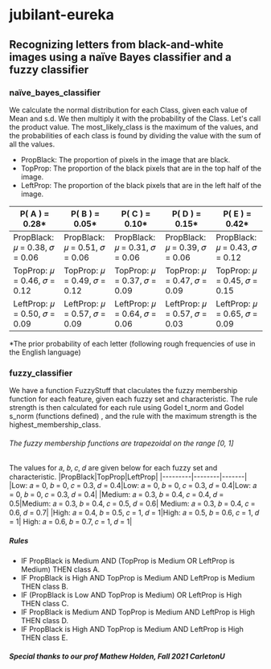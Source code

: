 # jubilant-eureka
## Recognizing letters from black-and-white images using a naïve Bayes classifier and a fuzzy classifier


### naïve_bayes_classifier
We calculate the normal distribution for each Class, given each value of Mean and s.d. We then multiply it with the probability of the Class. Let's call the product value. The most_likely_class is the maximum of the values, and the probabilities of each class is found by dividing the value with the sum of all the values.

- PropBlack: The proportion of pixels in the image that are black.
- TopProp: The proportion of the black pixels that are in the top half of the image.
- LeftProp: The proportion of the black pixels that are in the left half of the image.

| P( A ) = 0.28* | P( B ) = 0.05* | P( C ) = 0.10* | P( D ) = 0.15* | P( E ) = 0.42* |
|---------|---------------|-------|--------|-----|
| PropBlack: 𝜇 = 0.38, 𝜎 = 0.06 |PropBlack: 𝜇 = 0.51, 𝜎 = 0.06| PropBlack: 𝜇 = 0.31, 𝜎 = 0.06| PropBlack: 𝜇 = 0.39, 𝜎 = 0.06 | PropBlack: 𝜇 = 0.43, 𝜎 = 0.12 |
|TopProp: 𝜇 = 0.46, 𝜎 = 0.12|TopProp: 𝜇 = 0.49, 𝜎 = 0.12| TopProp: 𝜇 = 0.37, 𝜎 = 0.09 | TopProp: 𝜇 = 0.47, 𝜎 = 0.09 | TopProp: 𝜇 = 0.45, 𝜎 = 0.15 | 
|LeftProp: 𝜇 = 0.50, 𝜎 = 0.09 |LeftProp: 𝜇 = 0.57, 𝜎 = 0.09 | LeftProp: 𝜇 = 0.64, 𝜎 = 0.06 | LeftProp: 𝜇 = 0.57, 𝜎 = 0.03 | LeftProp: 𝜇 = 0.65, 𝜎 = 0.09 

*The prior probability of each letter (following rough frequencies of use in the English language)

### fuzzy_classifier
We have a function FuzzyStuff that claculates the fuzzy membership function for each feature, given each fuzzy set and characteristic. The rule strength is then calculated for each rule using Godel t_norm and Godel s_norm (functions defined) , and the rule with the maximum strength is the highest_membership_class. 
###### The fuzzy membership functions are trapezoidal on the range [0, 1]  
The values for 𝑎, 𝑏, 𝑐, 𝑑 are given below for each fuzzy set and characteristic.
|PropBlack|TopProp|LeftProp|
|---------|--------|-------|
|Low: 𝑎 = 0, 𝑏 = 0, 𝑐 = 0.3, 𝑑 = 0.4|Low: 𝑎 = 0, 𝑏 = 0, 𝑐 = 0.3, 𝑑 = 0.4|Low: 𝑎 = 0, 𝑏 = 0, 𝑐 = 0.3, 𝑑 = 0.4|
|Medium: 𝑎 = 0.3, 𝑏 = 0.4, 𝑐 = 0.4, 𝑑 = 0.5|Medium: 𝑎 = 0.3, 𝑏 = 0.4, 𝑐 = 0.5, 𝑑 = 0.6| Medium: 𝑎 = 0.3, 𝑏 = 0.4, 𝑐 = 0.6, 𝑑 = 0.7| 
|High: 𝑎 = 0.4, 𝑏 = 0.5, 𝑐 = 1, 𝑑 = 1|High: 𝑎 = 0.5, 𝑏 = 0.6, 𝑐 = 1, 𝑑 = 1| High: 𝑎 = 0.6, 𝑏 = 0.7, 𝑐 = 1, 𝑑 = 1|

##### Rules

- IF PropBlack is Medium AND (TopProp is Medium OR LeftProp is Medium) THEN class A.
- IF PropBlack is High AND TopProp is Medium AND LeftProp is Medium THEN class B.
- IF (PropBlack is Low AND TopProp is Medium) OR LeftProp is High THEN class C.
- IF PropBlack is Medium AND TopProp is Medium AND LeftProp is High THEN class D.
- IF PropBlack is High AND TopProp is Medium AND LeftProp is High THEN class E.

##### Special thanks to our prof Mathew Holden, Fall 2021 CarletonU